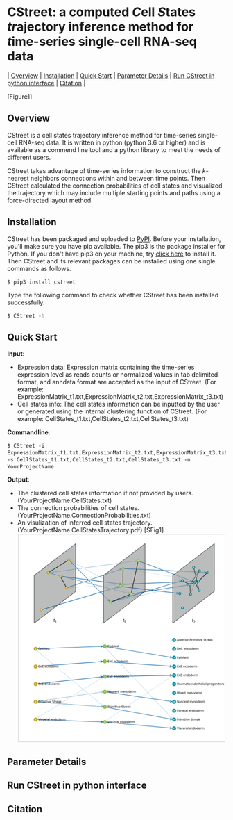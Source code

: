 # CStreet: a computed *C*ell *S*tates *tr*ajectory inf*e*r*e*nce method for *t*ime-series single-cell RNA-seq data

|  [Overview](#overview)  |  [Installation](#installation)  |  [Quick Start](#quick-start)  |  [Parameter Details](#parameter-details)  |  [Run CStreet in python interface](#run-cstreet-in-python-interface)  |  [Citation](#citation)  |


[Figure1]

## Overview
CStreet is a cell states trajectory inference method for time-series single-cell RNA-seq data. It is written in python (python 3.6 or higher) and is available as a commend line tool and a python library to meet the needs of different users.



CStreet takes advantage of time-series information to construct the *k*-nearest neighbors connections within and between time points. Then CStreet calculated the connection probabilities of cell states and visualized the trajectory which may include multiple starting points and paths using a force-directed layout method. 

## Installation
CStreet has been packaged and uploaded to [PyPI](https://pypi.org). Before your installation, you'll make sure you have pip available. The pip3 is the package installer for Python. If you don't have pip3 on your machine, try [click here](https://pip.pypa.io/en/stable/) to install it. Then CStreet and its relevant packages can be installed using one single commands as follows.

   ```shell
   $ pip3 install cstreet 
   ```


Type the following command to check whether CStreet has been installed successfully.

   ```shell
   $ CStreet -h
   ```

## Quick Start
**Input**: 
   - Expression data: Expression matrix containing the time-series expression level as reads counts or normalized values in tab delimited format, and anndata format are accepted as the input of CStreet. (For example: ExpressionMatrix_t1.txt,ExpressionMatrix_t2.txt,ExpressionMatrix_t3.txt)
   - Cell states info: The cell states information can be inputted by the user or generated using the internal clustering function of CStreet. (For example: CellStates_t1.txt,CellStates_t2.txt,CellStates_t3.txt)

**Commandline**:
   ```shell
   $ CStreet -i ExpressionMatrix_t1.txt,ExpressionMatrix_t2.txt,ExpressionMatrix_t3.txt -s CellStates_t1.txt,CellStates_t2.txt,CellStates_t3.txt -n YourProjectName
   ```
   
**Output**: 
   - The clustered cell states information if not provided by users. (YourProjectName.CellStates.txt)
   - The connection probabilities of cell states. (YourProjectName.ConnectionProbabilities.txt)
   - An visulization of inferred cell states trajectory. (YourProjectName.CellStatesTrajectory.pdf)
   [SFig1]
   ![results.png](https://github.com/yw-Hua/MarkdownPicture/blob/master/CStreet/results2.png?raw=true)

## Parameter Details

## Run CStreet in python interface

## Citation
   > 
